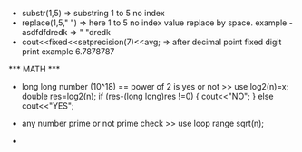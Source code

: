* substr(1,5) => substring 1  to 5 no index
* replace(1,5," ") => here 1 to 5 no index value replace by space. example -asdfdfdredk => " "dredk
* cout<<fixed<<setprecision(7)<<avg; => after decimal point fixed digit print example 6.7878787




*** MATH ***
* long long number (10^18) == power of 2 is yes or not >> use log2(n)=x; double res=log2(n);
    if (res-(long long)res !=0)
    {
        cout<<"NO";
    }
    else
        cout<<"YES";

* any number prime or  not prime check >> use loop range sqrt(n);
* 